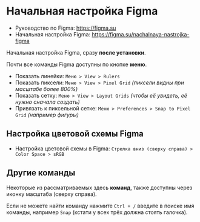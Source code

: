 # Начальная настройка Figma
* Руководство по Figma: https://figma.su
* Начальная настройка Figma: https://figma.su/nachalnaya-nastrojka-figma

Начальная настройка Figma, сразу **после установки**.

Почти все команды Figma доступны по кнопке **меню**.

* Показать линейки: `Меню > View > Rulers`
* Показать пиксели: `Меню > View > Pixel Grid` *(пиксели видны при масштабе более 800%)*
* Показать сетку: `Меню > View > Layout Grids` *(чтобы её увидеть, её нужно сначала создать)*
* Привязать к пиксельной сетке: `Меню > Preferences > Snap to Pixel Grid` *(например фигуры)*

## Настройка цветовой схемы Figma
* Настройка цветовой схемы в Figma: `Стрелка вниз (сверху справа) > Color Space > sRGB`

## Другие команды
Некоторые из рассматриваемых здесь **команд**, также доступны через иконку масштаба (сверху справа).

Если не можете найти команду нажмите `Ctrl + /` введите в поиске имя команды, например `Snap` (кстати у всех трёх должна стоять галочка).
